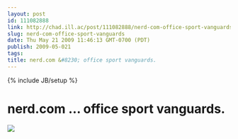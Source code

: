 ```yaml
---
layout: post
id: 111082888
link: http://chad.ill.ac/post/111082888/nerd-com-office-sport-vanguards
slug: nerd-com-office-sport-vanguards
date: Thu May 21 2009 11:46:13 GMT-0700 (PDT)
publish: 2009-05-021
tags: 
title: nerd.com &#8230; office sport vanguards.
---
```

{% include JB/setup %}


nerd.com &#8230; office sport vanguards.
========================================

![](http://www.tumblr.com/photo/1280/chadillac/111082888/1/Fj4JZgoQWnrcz3o3Pr1vtRsK)

